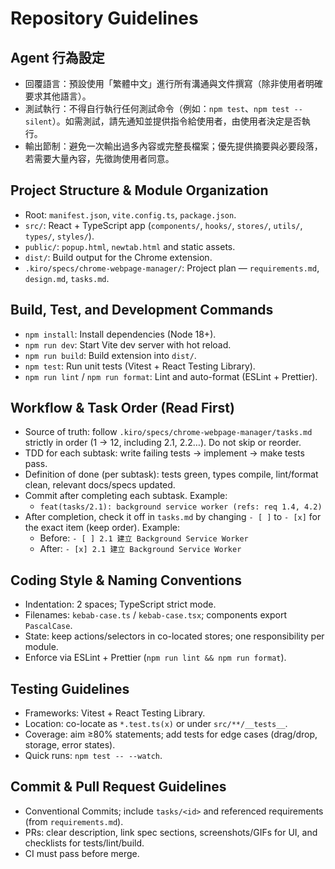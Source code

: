 # Repository Guidelines

## Agent 行為設定

- 回覆語言：預設使用「繁體中文」進行所有溝通與文件撰寫（除非使用者明確要求其他語言）。
- 測試執行：不得自行執行任何測試命令（例如：`npm test`、`npm test --silent`）。如需測試，請先通知並提供指令給使用者，由使用者決定是否執行。
- 輸出節制：避免一次輸出過多內容或完整長檔案；優先提供摘要與必要段落，若需要大量內容，先徵詢使用者同意。

## Project Structure & Module Organization

- Root: `manifest.json`, `vite.config.ts`, `package.json`.
- `src/`: React + TypeScript app (`components/`, `hooks/`, `stores/`, `utils/`, `types/`, `styles/`).
- `public/`: `popup.html`, `newtab.html` and static assets.
- `dist/`: Build output for the Chrome extension.
- `.kiro/specs/chrome-webpage-manager/`: Project plan — `requirements.md`, `design.md`, `tasks.md`.

## Build, Test, and Development Commands

- `npm install`: Install dependencies (Node 18+).
- `npm run dev`: Start Vite dev server with hot reload.
- `npm run build`: Build extension into `dist/`.
- `npm test`: Run unit tests (Vitest + React Testing Library).
- `npm run lint` / `npm run format`: Lint and auto-format (ESLint + Prettier).

## Workflow & Task Order (Read First)

- Source of truth: follow `.kiro/specs/chrome-webpage-manager/tasks.md` strictly in order (1 → 12, including 2.1, 2.2…). Do not skip or reorder.
- TDD for each subtask: write failing tests → implement → make tests pass.
- Definition of done (per subtask): tests green, types compile, lint/format clean, relevant docs/specs updated.
- Commit after completing each subtask. Example:
  - `feat(tasks/2.1): background service worker (refs: req 1.4, 4.2)`
- After completion, check it off in `tasks.md` by changing `- [ ]` to `- [x]` for the exact item (keep order). Example:
  - Before: `- [ ] 2.1 建立 Background Service Worker`
  - After: `- [x] 2.1 建立 Background Service Worker`

## Coding Style & Naming Conventions

- Indentation: 2 spaces; TypeScript strict mode.
- Filenames: `kebab-case.ts` / `kebab-case.tsx`; components export `PascalCase`.
- State: keep actions/selectors in co-located stores; one responsibility per module.
- Enforce via ESLint + Prettier (`npm run lint && npm run format`).

## Testing Guidelines

- Frameworks: Vitest + React Testing Library.
- Location: co-locate as `*.test.ts(x)` or under `src/**/__tests__`.
- Coverage: aim ≥80% statements; add tests for edge cases (drag/drop, storage, error states).
- Quick runs: `npm test -- --watch`.

## Commit & Pull Request Guidelines

- Conventional Commits; include `tasks/<id>` and referenced requirements (from `requirements.md`).
- PRs: clear description, link spec sections, screenshots/GIFs for UI, and checklists for tests/lint/build.
- CI must pass before merge.
